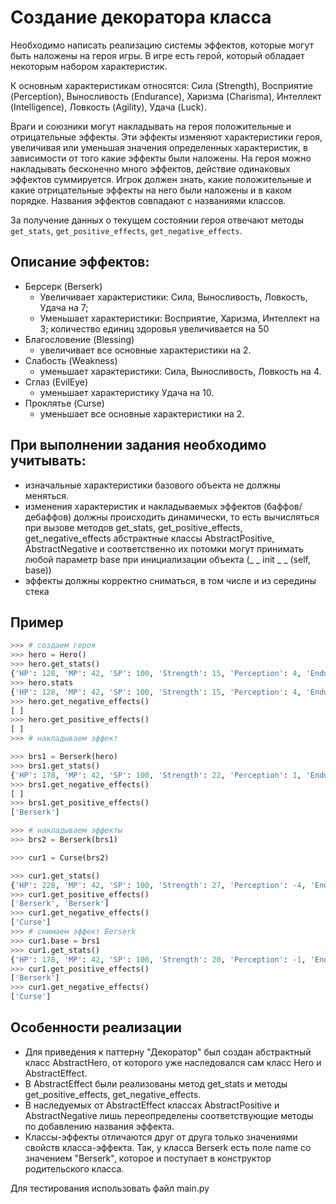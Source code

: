 # Создание декоратора класса
Необходимо написать реализацию системы эффектов, которые могут быть наложены на героя игры. В игре есть герой, который обладает некоторым набором характеристик.

К основным характеристикам относятся: Сила (Strength), Восприятие (Perception), Выносливость (Endurance), Харизма (Charisma), Интеллект (Intelligence), Ловкость (Agility), Удача (Luck).

Враги и союзники могут накладывать на героя положительные и отрицательные эффекты. Эти эффекты изменяют характеристики героя,  увеличивая или уменьшая значения определенных характеристик, в зависимости от того какие эффекты были наложены.  На героя можно накладывать бесконечно много эффектов, действие одинаковых эффектов суммируется. Игрок должен знать, какие положительные и какие отрицательные эффекты на него были наложены и в каком порядке. Названия эффектов совпадают с названиями классов.

За получение данных о текущем состоянии героя отвечают методы `get_stats`, `get_positive_effects`,  `get_negative_effects`.

## Описание эффектов:
+ Берсерк (Berserk)
  +  Увеличивает характеристики: Сила, Выносливость, Ловкость, Удача на 7; 
  +  Уменьшает характеристики: Восприятие, Харизма, Интеллект на 3;
количество единиц здоровья увеличивается на 50
+ Благословение (Blessing) 
    + увеличивает все основные характеристики на 2. 
+ Слабость (Weakness)
    + уменьшает характеристики: Сила, Выносливость, Ловкость на 4.
+ Сглаз (EvilEye) 
  + уменьшает  характеристику Удача на 10.
+ Проклятье (Curse)
  + уменьшает все основные характеристики на 2.

## При выполнении задания необходимо учитывать:
* изначальные характеристики базового объекта не должны меняться.
* изменения характеристик и накладываемых эффектов (баффов/дебаффов) должны происходить динамически, то есть вычисляться при вызове методов get_stats, get_positive_effects, get_negative_effects
абстрактные классы AbstractPositive,  AbstractNegative и соответственно их потомки могут принимать любой параметр base при инициализации объекта (_ _ init _ _ (self, base))
* эффекты должны корректно сниматься, в том числе и из середины стека

## Пример
```Python
>>> # создаем героя
>>> hero = Hero()
>>> hero.get_stats()
{'HP': 128, 'MP': 42, 'SP': 100, 'Strength': 15, 'Perception': 4, 'Endurance': 8, 'Charisma': 2, 'Intelligence': 3, 'Agility': 8, 'Luck': 1}
>>> hero.stats
{'HP': 128, 'MP': 42, 'SP': 100, 'Strength': 15, 'Perception': 4, 'Endurance': 8, 'Charisma': 2, 'Intelligence': 3, 'Agility': 8, 'Luck': 1}
>>> hero.get_negative_effects()
[ ]
>>> hero.get_positive_effects()
[ ]
>>> # накладываем эффект

>>> brs1 = Berserk(hero)
>>> brs1.get_stats()
{'HP': 178, 'MP': 42, 'SP': 100, 'Strength': 22, 'Perception': 1, 'Endurance': 15, 'Charisma': -1, 'Intelligence': 0, 'Agility': 15, 'Luck': 8}
>>> brs1.get_negative_effects()
[ ]
>>> brs1.get_positive_effects()
['Berserk']

>>> # накладываем эффекты
>>> brs2 = Berserk(brs1)

>>> cur1 = Curse(brs2)

>>> cur1.get_stats()
{'HP': 228, 'MP': 42, 'SP': 100, 'Strength': 27, 'Perception': -4, 'Endurance': 20, 'Charisma': -6, 'Intelligence': -5, 'Agility': 20, 'Luck': 13}
>>> cur1.get_positive_effects()
['Berserk', 'Berserk']
>>> cur1.get_negative_effects()
['Curse']
>>> # снимаем эффект Berserk
>>> cur1.base = brs1
>>> cur1.get_stats()
{'HP': 178, 'MP': 42, 'SP': 100, 'Strength': 20, 'Perception': -1, 'Endurance': 13, 'Charisma': -3, 'Intelligence': -2, 'Agility': 13, 'Luck': 6}
>>> cur1.get_positive_effects()
['Berserk']
>>> cur1.get_negative_effects()
['Curse']
```
## Особенности реализации
+ Для приведения к паттерну "Декоратор" был создан абстрактный класс AbstractHero, от которого уже наследовался сам класс Hero и AbstractEffect.
+ В AbstractEffect были реализованы метод get_stats и методы get_positive_effects, get_negative_effects. 
+ В наследуемых от AbstractEffect классах AbstractPositive и AbstractNegative лишь переопределены соответствующие методы по добавлению названия эффекта. 
+ Классы-эффекты отличаются друг от друга только значениями свойств класса-эффекта. Так, у класса Berserk есть поле name со значением "Berserk", которое и поступает в конструктор родительского класса. 

Для тестирования использовать файл main.py